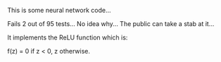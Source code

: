 This is some neural network code...

Fails 2 out of 95 tests... No idea why... The public can take a stab at it...

It implements the ReLU function which is:

f(z) = 0 if z < 0, z otherwise.
